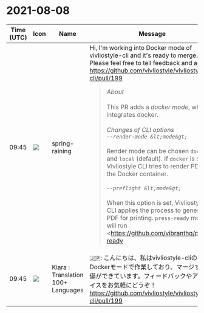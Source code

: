 # 2021-08-08

|Time (UTC)|Icon|Name|Message|
|---|---|---|---|
|09:45|![](https://secure.gravatar.com/avatar/1ac180f0868137292905c311b5fff781.jpg?s=72&d=https%3A%2F%2Fa.slack-edge.com%2Fdf10d%2Fimg%2Favatars%2Fava_0021-72.png)|spring-raining|Hi, I'm working into Docker mode of vivliostyle-cli and it's ready to merge. Please feel free to tell feedback and advice! <https://github.com/vivliostyle/vivliostyle-cli/pull/199><br><blockquote>*About*<br><br>This PR adds a _docker mode_, which integrates docker.<br><br>*Changes of CLI options*<br>*`--render-mode &lt;mode&gt;`*<br><br>Render mode can be chosen `docker` and `local` (default). If `docker` is set, Vivliostyle CLI tries to render PDF on the Docker container.<br><br>*`--preflight &lt;mode&gt;`*<br><br>When this option is set, Vivliostyle CLI applies the process to generate PDF for printing. `press-ready` mode will run <https://github.com/vibranthq/press-ready|press-ready> on docker container. `press-ready-local` mode will run press-ready on host environment without docker.<br><br>• `-p --press-ready` option is equivalent with `--preflight press-ready`<br><br>*`--preflight-option &lt;options...&gt;`*<br><br>Options for preflight process (ex: gray-scale, enforce-outline).<br><br>*`--image &lt;image&gt;`*<br><br>Docker image to use on render and preflight process. If this option is not set, Vivliostyle CLI will use the official docker image (`<http://ghcr.io/vivliostyle/cli:{cliVersion}`|ghcr.io/vivliostyle/cli:{cliVersion}`>)<br><br>*Changes of vivliostyle.config.js*<br>*`renderMode` `preflight` `preflightOption`*<br><br>Options for render mode and preflight. Please notice that these options are set to `output` objects.<br><br><pre>{<br>  ...<br>  output: [<br>    {<br>      path: 'preview.pdf',<br>    },<br>    {<br>      path: 'publish.pdf',<br>      renderMode: 'docker',<br>      preflight: 'press-ready',<br>      preflightOption: ['gray-scale'],<br>    },<br>  ],<br>}</pre><br><br>*`image`*<br><br>Options setting docker image.<br><br><pre>{<br>  image: '<http://ghcr.io/vivliostyle/cli|ghcr.io/vivliostyle/cli>',<br>}</pre><br><br>*Restriction to run on local*<br><br>Currently, launching with docker will fail because the official container is not released. To resolve it, please run these steps.<br><br>• Build docker image: `docker build -t vivliostyle/cli --build-args VS_CLI_VERSION=3.5.2 .`<br>• Run viviostyle with image option (`--image vivliostyle/cli`)</blockquote>|
|09:45|![](https://avatars.slack-edge.com/2021-08-02/2324149410423_2aa7423c4133ecb9f168_72.png)|Kiara : Translation 100+ Languages|🇯🇵: こんにちは、私はvivliostyle-cliのDockerモードで作業しており、マージする準備ができています。フィードバックやアドバイスをお気軽にどうぞ！ <https://github.com/vivliostyle/vivliostyle-cli/pull/199>|

